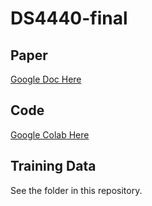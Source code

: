 # DS4440-final

## Paper
[Google Doc Here](https://docs.google.com/document/d/1_L5R0IAFU0vAxjRKIGxb6fjag5q-s3Mlpi9D2O-3spg/edit#heading=h.8ztrrplg4m1f)

## Code
[Google Colab Here](https://colab.research.google.com/drive/1qRZbXEZ3Q8qgB0yFp76NqwMSfUdR-12r#scrollTo=7UbUx5R6Emqr)

## Training Data
See the folder in this repository. 
